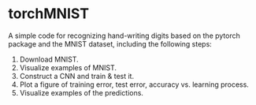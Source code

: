# torchMNIST
A simple code for recognizing hand-writing digits based on the pytorch package and the MNIST dataset, including the following steps:
1. Download MNIST.
2. Visualize examples of MNIST.
3. Construct a CNN and train & test it.
4. Plot a figure of training error, test error, accuracy vs. learning process.
5. Visualize examples of the predictions.
